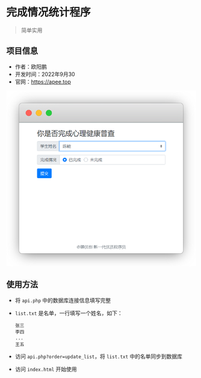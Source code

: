 # 完成情况统计程序

> 简单实用

## 项目信息

- 作者：欧阳鹏
- 开发时间：2022年9月30
- 官网：https://apee.top

![](frame_generic_light.png)

## 使用方法

- 将 `api.php` 中的数据库连接信息填写完整
- `list.txt` 是名单，一行填写一个姓名，如下：

    ```
    张三
    李四
    ...
    王五
    ```

- 访问 `api.php?order=update_list`，将 `list.txt` 中的名单同步到数据库
- 访问 `index.html` 开始使用
